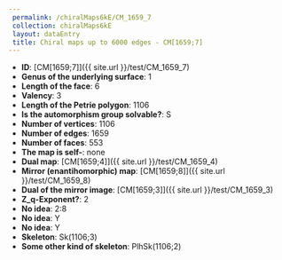 ```yaml
--- 
 permalink: /chiralMaps6kE/CM_1659_7 
 collection: chiralMaps6kE
 layout: dataEntry
 title: Chiral maps up to 6000 edges - CM[1659;7]
---
```


- **ID**: [CM[1659;7]]({{ site.url }}/test/CM_1659_7)
- **Genus of the underlying surface**: 1
- **Length of the face**: 6
- **Valency**: 3
- **Length of the Petrie polygon**: 1106
- **Is the automorphism group solvable?**: S
- **Number of vertices**: 1106
- **Number of edges**: 1659
- **Number of faces**: 553
- **The map is self-**: none
- **Dual map**: [CM[1659;4]]({{ site.url }}/test/CM_1659_4)
- **Mirror (enantihomorphic) map**: [CM[1659;8]]({{ site.url }}/test/CM_1659_8)
- **Dual of the mirror image**: [CM[1659;3]]({{ site.url }}/test/CM_1659_3)
- **Z_q-Exponent?**: 2
- **No idea**:  2:8
- **No idea**: Y
- **No idea**: Y
- **Skeleton**: Sk(1106;3)
- **Some other kind of skeleton**: PlhSk(1106;2)
